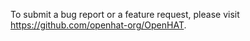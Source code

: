 To submit a bug report or a feature request, please visit <https://github.com/openhat-org/OpenHAT>.
